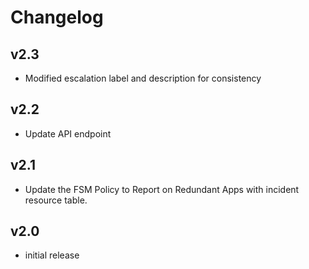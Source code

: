 # Changelog

## v2.3

- Modified escalation label and description for consistency

## v2.2

- Update API endpoint

## v2.1

- Update the FSM Policy to Report on Redundant Apps with incident resource table.

## v2.0

- initial release
